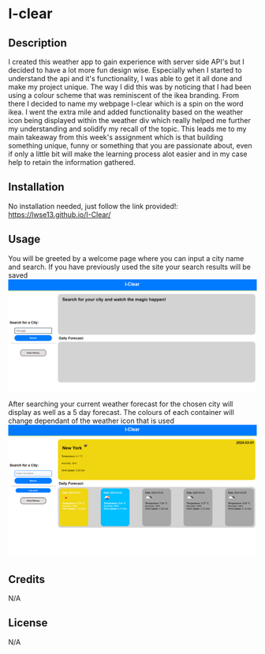 # I-clear

## Description
I created this weather app to gain experience with server side API's but I decided to have a lot more fun design wise. Especially when I started to understand the api and it's functionality, I was able to get it all done and make my project unique. The way I did this was by noticing that I had been using a colour scheme that was reminiscent of the ikea branding. From there I decided to name my webpage I-clear which is a spin on the word ikea. I went the extra mile and added functionality based on the weather icon being displayed within the weather div which really helped me further my understanding and solidify my recall of the topic. This leads me to my main takeaway from this week's assignment which is that building something unique, funny or something that you are passionate about, even if only a little bit will make the learning process alot easier and in my case help to retain the information gathered.
## Installation
No installation needed, just follow the link provided!: https://lwse13.github.io/I-Clear/
## Usage
You will be greeted by a welcome page where you can input a city name and search. If you have previously used the site your search results will be saved
![welcome](assets/images/ss-base.png)

After searching your current weather forecast for the chosen city will display as well as a 5 day forecast. The colours of each container will change dependant of the weather icon that is used
![search](assets/images/ss-search.png)
## Credits
N/A
## License
N/A
